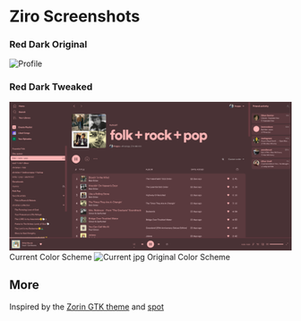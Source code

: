 # Ziro Screenshots
### Red Dark Original
![Profile](https://raw.githubusercontent.com/schnensch0/ziro/main/preview/profile-red-dark.png)
### Red Dark Tweaked
![Current jpg](/tweaked-red-dark.jpg)
Current Color Scheme
![Current jpg](/original-color-scheme.jpg)
Original Color Scheme

## More
Inspired by the [Zorin GTK theme](https://github.com/ZorinOS/zorin-desktop-themes) and [spot](https://github.com/xou816/spot)
